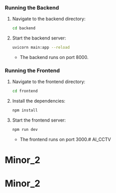 ### Running the Backend

1. Navigate to the backend directory:
    ```sh
    cd backend
    ```
2. Start the backend server:
    ```sh
    uvicorn main:app --reload
    ```
    - The backend runs on port 8000.

### Running the Frontend

1. Navigate to the frontend directory:
    ```sh
    cd frontend
    ```
2. Install the dependencies:
    ```sh
    npm install
    ```
3. Start the frontend server:
    ```sh
    npm run dev
    ```
    - The frontend runs on port 3000.# AI_CCTV
# Minor_2
# Minor_2
